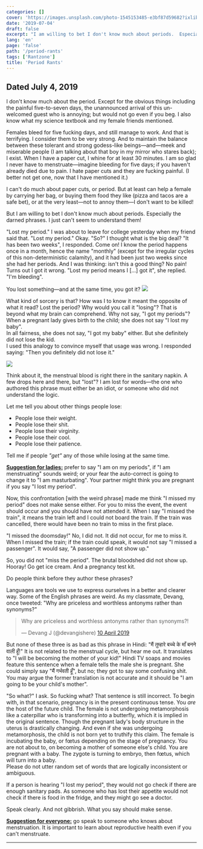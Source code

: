 ```yaml
---
categories: []
cover: 'https://images.unsplash.com/photo-1545153485-e3bf87d59682?ixlib=rb-1.2.1&q=80&fm=jpg&crop=entropy&cs=tinysrgb&w=1080&fit=max&ixid=eyJhcHBfaWQiOjExNzczfQ'
date: '2019-07-04'
draft: false
excerpt: "I am willing to bet I don't know much about periods.  Especially the darned phrases.  I just can't seem to understand them!"
lang: 'en'
page: 'false'
path: '/period-rants'
tags: ['Rantzone']
title: 'Period Rants'
---
```


## Dated July 4, 2019

I don't know much about the period.  Except for the obvious things including the painful five-to-seven days, the unannounced arrival of this un-welcomed guest who is annoying; but would not go even if you beg.  I also know what my science textbook and my female friends mentioned.

Females bleed for five fucking days, and still manage to work.  And that is terrifying.  I consider them to be very strong.  And to maintain the balance between these tolerant and strong godess-like beings&mdash;and&mdash;meek and miserable people (I am talking about that boy in my mirror who stares back); I exist.  When I have a paper cut, I whine for at least 30 minutes.  I am so glad I never have to menstruate&mdash;imagine bleeding for five days; if you haven't already died due to pain.  I hate paper cuts and they are fucking painful.  (I better not get one, now that I have mentioned it.)

I can't do much about paper cuts, or period.  But at least can help a female by carrying her bag, or buying them food they like (pizza and tacos are a safe bet), or at the very least&mdash;not to annoy them&mdash;I don't want to be killed!

But I am willing to bet I don't know much about periods.  Especially the darned phrases.  I just can't seem to understand them!

"Lost my period."  I was about to leave for college yesterday when my friend said that.  "Lost my period."  Okay.  "So?"  I thought what is the big deal?  "It has been two weeks", I responded.  Come on!  I know the period happens once in a month, hence the name "monthly" (except for the irregular cycles of this non-deterministic calamity), and it had been just two weeks since she had her periods.  And I was thinking: isn't this a good thing?  No pain!  Turns out I got it wrong.  "Lost my period means I [...] got it", she replied.  "I'm bleeding".

You lost something&mdash;and at the same time, you got it?
![](https://i.imgur.com/ZY79GGJ.jpg)

What kind of sorcery is that?  How was I to know it meant the opposite of what it read?  Lost the period?  Why would you call it "losing"?  That is beyond what my brain can comprehend.  Why not say, "I got my periods"?  When a pregnant lady gives birth to the child; she does not say "I lost my baby". <br>In all fairness, she does not say, "I got my baby" either.  But she definitely did not lose the kid.<br>I used this analogy to convince myself that usage was wrong.  I responded saying: "Then you definitely did not lose it."

![](https://i.imgur.com/aVCYHch.jpg)

Think about it, the menstrual blood is right there in the sanitary napkin.  A few drops here and there, but "lost"?  I am lost for words&mdash;the one who authored this phrase must either be an idiot, or someone who did not understand the logic.

Let me tell you about other things people lose:
* People lose their weight.
* People lose their shit.
* People lose their virginity.
* People lose their cool.
* People lose their patience.

Tell me if people *"get"* any of those while losing at the same time.

<u>**Suggestion for ladies:**</u> prefer to say "I am on my periods", if "I am menstruating" sounds weird; or your fear the auto-correct is going to change it to "I am masturbating".  Your partner might think you are pregnant if you say "I lost my period".

Now, this confrontation [with the weird phrase] made me think "I missed my period" does not make sense either.  For you to miss the event, the event should occur and you should have not attended it.  When I say "I missed the train", it means the train left and I could not board the train.  If the train was cancelled, there would have been no train to miss in the first place.

"I missed the doomsday!"  No, I did not.  It did not occur, for me to miss it.<br>When I missed the train; if the train could speak, it would not say "I missed a passenger".  It would say, "A passenger did not show up."

So, you did not "miss the period".  The brutal bloodshed did not show up.  Hooray!  Go get ice cream.  And a pregnancy test kit.

Do people think before they author these phrases?

Languages are tools we use to express ourselves in a better and clearer way.  Some of the English phrases are weird.  As my classmate, Devang, once tweeted: "Why are priceless and worthless antonyms rather than synonyms?"


<blockquote class="twitter-tweet" data-lang="en-gb"><p lang="en" dir="ltr">Why are priceless and worthless antonyms rather than synonyms?!</p>&mdash; Devang J (@devangishere) <a href="https://twitter.com/devangishere/status/1115831423963947009?ref_src=twsrc%5Etfw">10 April 2019</a></blockquote>

But none of these three is as bad as this phrase in Hindi: "मैं तुम्हारे बच्चे के माँ बनने वाली हूँ!" It is not related to the menstrual cycle, but hear me out. It translates to "I will be becoming the mother of your kid!" Hindi TV soaps and movies feature this sentence when a female tells the male she is pregnant.  She could simply say "मैं गर्भवती हूँ", but no; they got to say some confusing shit. You may argue the former translation is not accurate and it should be "I am going to be your child's mother".

"So what?" I ask. So fucking what? That sentence is still incorrect. To begin with, in that scenario, pregnancy is in the present continuous tense.  You *are* the host of the future child.  The female is not undergoing metamorphosis like a caterpillar who is transforming into a butterfly, which it is implied in the original sentence.  Though the pregnant lady's body structure in the uterus is drastically changing.  And even if she was undergoing metamorphosis, the child is not born yet to truthify this claim. The female is incubating the baby, or fœtus depending on the stage of pregnancy. You are not about to, on becoming a mother of someone else's child. You are pregnant with a baby. The zygote is turning to embryo, then fœtus, which will turn into a baby.<br>Please do not utter random set of words that are logically inconsistent or ambiguous.

If a person is hearing "I lost my period", they would not go check if there are enough sanitary pads. As someone who has lost their appetite would not check if there is food in the fridge, and they might go see a doctor.

Speak clearly.  And not gibbrish.  What you say should make sense.

<u>**Suggestion for everyone:**</u> go speak to someone who knows about menstruation.  It is important to learn about reproductive health even if you can't menstruate.

---
